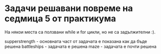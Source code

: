 # Задачи решавани повреме на седмица 5 от практикума

На някои места са ползвани while и for цикли, но не са задължителни :).

supperstrength - основната част от задачата е показана как да бъде решена
battleships - задачата е решена
maze - задачата е почти решена
